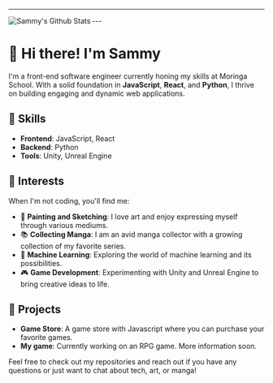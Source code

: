 ---
<img align="left" alt="Sammy's Github Stats" src="https://github-readme-stats.vercel.app/api?username=Mwaurasammy" />
                                                                                                            ---

# 👋 Hi there! I'm Sammy

I'm a front-end software engineer currently honing my skills at Moringa School. With a solid foundation in **JavaScript**, **React**, and **Python**, I thrive on building engaging and dynamic web applications.

## 🚀 Skills

- **Frontend**: JavaScript, React
- **Backend**: Python
- **Tools**: Unity, Unreal Engine

## 🎨 Interests

When I'm not coding, you'll find me:
- 🎨 **Painting and Sketching**: I love art and enjoy expressing myself through various mediums.
- 📚 **Collecting Manga**: I am an avid manga collector with a growing collection of my favorite series.
- 🤖 **Machine Learning**: Exploring the world of machine learning and its possibilities.
- 🎮 **Game Development**: Experimenting with Unity and Unreal Engine to bring creative ideas to life.

## 🌟 Projects

- **Game Store**: A game store with Javascript where you can purchase your favorite games.
- **My game**: Currently working on an RPG game. More information soon.

Feel free to check out my repositories and reach out if you have any questions or just want to chat about tech, art, or manga!
